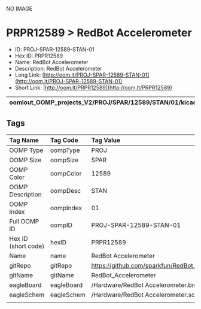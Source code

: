 


  
NO IMAGE  
# PRPR12589 > RedBot Accelerometer

- ID: PROJ-SPAR-12589-STAN-01
- Hex ID: PRPR12589
- Name: RedBot Accelerometer
- Description: RedBot Accelerometer
- Long Link: [http://oom.lt/PROJ-SPAR-12589-STAN-01](http://oom.lt/PROJ-SPAR-12589-STAN-01)
- Short Link: [http://oom.lt/PRPR12589](http://oom.lt/PRPR12589)
  

|oomlout_OOMP_projects_V2/PROJ/SPAR/12589/STAN/01/kicadPcb3dFront.png|oomlout_OOMP_projects_V2/PROJ/SPAR/12589/STAN/01/kicadPcb3dBack.png|oomlout_OOMP_projects_V2/PROJ/SPAR/12589/STAN/01/kicadPcb3d.png||
| :---: | :---: | :---: | :---: |

## Tags
  

|Tag Name|Tag Code|Tag Value|
| :--- | :--- | :--- |
|OOMP Type|oompType|PROJ|
|OOMP Size|oompSize|SPAR|
|OOMP Color|oompColor|12589|
|OOMP Description|oompDesc|STAN|
|OOMP Index|oompIndex|01|
|Full OOMP ID|oompID|PROJ-SPAR-12589-STAN-01|
|Hex ID (short code)|hexID|PRPR12589|
|Name|name|RedBot Accelerometer|
|gitRepo|gitRepo|https://github.com/sparkfun/RedBot_Accelerometer|
|gitName|gitName|RedBot_Accelerometer|
|eagleBoard|eagleBoard|/Hardware/RedBot Accelerometer.brd|
|eagleSchem|eagleSchem|/Hardware/RedBot Accelerometer.sch|
||||
